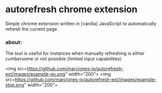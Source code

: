 # autorefresh chrome extension
Simple chrome extension written in [vanilla] JavaScript to automatically refresh the current page

### about:
The tool is useful for instances when manually refreshing is either cumbersome or not possible (limited input capabilities)

<img src=https://github.com/marcjones-io/autorefresh-ext/images/example-go.png" width="200">
<img src=https://github.com/marcjones-io/autorefresh-ext/images/example-stop.png" width="200">
